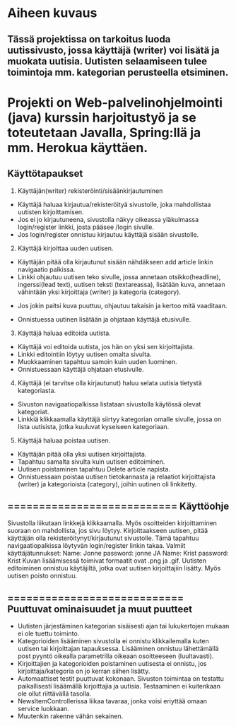 Aiheen kuvaus
=============================
Tässä projektissa on tarkoitus luoda uutissivusto, jossa käyttäjä (writer) voi lisätä ja
muokata uutisia. Uutisten selaamiseen tulee toimintoja mm. kategorian perusteella
etsiminen.
----------
Projekti on Web-palvelinohjelmointi (java) kurssin harjoitustyö ja se toteutetaan
Javalla, Spring:llä ja mm. Herokua käyttäen.
==============================
Käyttötapaukset
-----------------------
1. Käyttäjän(writer) rekisteröinti/sisäänkirjautuminen
- Käyttäjä haluaa kirjautua/rekisteröityä sivustolle, joka mahdollistaa uutisten kirjoittamisen.
- Jos ei jo kirjautuneena, sivustolla näkyy oikeassa yläkulmassa login/register linkki, josta pääsee /login sivulle.
- Jos login/register onnistuu kirjautuu käyttäjä sisään sivustolle.
2. Käyttäjä kirjoittaa uuden uutisen.
- Käyttäjän pitää olla kirjautunut sisään nähdäkseen add article linkin navigaatio palkissa.
- Linkki ohjautuu uutisen teko sivulle, jossa annetaan otsikko(headline), ingerssi(lead text), uutisen teksti (textareassa), lisätään kuva, annetaan vähintään yksi kirjoittaja (writer) ja kategoria (category).
* Jos jokin paitsi kuva puuttuu, ohjautuu takaisin ja kertoo mitä vaaditaan.
- Onnistuessa uutinen lisätään ja ohjataan käyttäjä etusivulle.
3. Käyttäjä haluaa editoida uutista.
- Käyttäjä voi editoida uutista, jos hän on yksi sen kirjoittajista.
- Linkki editointiin löytyy uutisen omalta sivulta.
- Muokkaaminen tapahtuu samoin kuin uuden luominen.
- Onnistuessaan käyttäjä ohjataan etusivulle.
4. Käyttäjä (ei tarvitse olla kirjautunut) haluu selata uutisia tietystä kategoriasta.
- Sivuston navigaatiopalkissa listataan sivustolla käytössä olevat kategoriat.
- Linkkiä klikkaamalla käyttäjä siirtyy kategorian omalle sivulle, jossa on lista uutisista, jotka kuuluvat kyseiseen kategoriaan.
5. Käyttäjä haluaa poistaa uutisen.
- Käyttäjän pitää olla yksi uutisen kirjoittajista.
- Tapahtuu samalta sivulta kuin uutisen editoiminen.
- Uutisen poistaminen tapahtuu Delete article napista.
- Onnistuessaan poistaa uutisen tietokannasta ja relaatiot kirjoittajista (writer) ja kategorioista (category), joihin uutinen oli linkitetty.

===========================
Käyttöohje
--------------------
Sivustolla liikutaan linkkejä klikkaamalla. Myös osoitteiden kirjoittaminen suoraan on mahdollista, jos sivu löytyy. Kirjoittaakseen uutisen, pitää käyttäjän olla rekisteröitynyt/kirjautunut sivustolle. Tämä tapahtuu navigaatiopalkissa löytyvän login/register linkin takaa. Valmiit käyttäjätunnukset: Name: Jonne password: jonne JA Name: Krist password: Krist
Kuvan lisäämisessä toimivat formaatit ovat .png ja .gif. Uutisten editoiminen onnistuu käytäjiltä, jotka ovat uutisen kirjoittajiin lisätty. Myös uutisen poisto onnistuu.

============================
Puuttuvat ominaisuudet ja muut puutteet
---------------------
- Uutisten järjestäminen kategorian sisäisesti ajan tai lukukertojen mukaan ei ole tuettu toiminto.
- Kategorioiden lisääminen sivustolla ei onnistu klikkailemalla kuten uutisen tai kirjoittajan tapauksessa. Lisääminen onnistuu lähettämällä post pyyntö oikealla parametrilla oikeaan osoitteeseen (luultavasti).
- Kirjoittajien ja kategorioiden poistaminen uutisesta ei onnistu, jos kirjoittaja/kategoria on jo kerran siihen lisätty.
- Automaattiset testit puuttuvat kokonaan. Sivuston toimintaa on testattu paikallisesti lisäämällä kirjoittajia ja uutisia. Testaaminen ei kuitenkaan ole ollut riittävällä tasolla.
- NewsItemControllerissa liikaa tavaraa, jonka voisi eriyttää omaan service luokkaan.
- Muutenkin rakenne vähän sekainen. 
